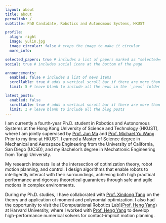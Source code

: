 ```yaml
---
layout: about
title: about
permalink: /
subtitle: PhD Candidate, Robotics and Autonomous Systems, HKUST

profile:
  align: right
  image: yulin.jpg
  image_circular: false # crops the image to make it circular
  more_info:

selected_papers: true # includes a list of papers marked as "selected={true}"
social: true # includes social icons at the bottom of the page

announcements:
  enabled: false # includes a list of news items
  scrollable: true # adds a vertical scroll bar if there are more than 3 news items
  limit: 5 # leave blank to include all the news in the `_news` folder

latest_posts:
  enabled: false
  scrollable: true # adds a vertical scroll bar if there are more than 3 new posts items
  limit: 3 # leave blank to include all the blog posts
---
```


I am currently a fourth-year Ph.D. student in Robotics and Autonomous Systems at the Hong Kong University of Science and Technology (HKUST), where I am jointly supervised by [Prof. Jun Ma](https://ece.hkust.edu.hk/junma) and [Prof. Michael Yu Wang](https://ece.hkust.edu.hk/mywang). Prior to my time at HKUST, I earned a Master of Science degree in Mechanical and Aerospace Engineering from the University of California, San Diego (UCSD), and my Bachelor’s degree in Mechatronic Engineering from Tongji University.

My research interests lie at the intersection of optimization theory, robot motion planning, and control. I design algorithms that enable robots to intelligently interact with their surroundings, achieving both high practical performance and rigorous theoretical guarantees through safe and agile motions in complex environments.

During my Ph.D. studies, I have collaborated with [Prof. Xindong Tang](https://www.math.hkbu.edu.hk/~xdtang/) on the theory and application of moment and polynomial optimization. I also had the opportunity to visit the [Computational Robotics Lab]([Prof. Heng Yang](https://computationalrobotics.seas.harvard.edu/)) at Harvard University, where I worked with [Prof. Heng Yang](https://hankyang.seas.harvard.edu/) to develop high-performance numerical solvers for contact-implicit motion planning.

